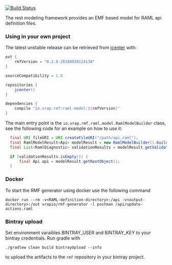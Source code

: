 [![Build Status](https://travis-ci.org/vrapio/rest-modeling-framework.svg?branch=master)](https://travis-ci.org/vrapio/rest-modeling-framework)

The rest modeling framework provides an EMF based model for RAML api definition files.

### Using in your own project

The latest unstable release can be retrieved from [jcenter](https://bintray.com/vrapio/vrapio/rmf)  with:
```gradle
ext {
    rmfVersion = "0.2.0-20180920124138"
}

sourceCompatibility = 1.8

repositories {
    jcenter()
}

dependencies {
    compile "io.vrap.rmf:raml-model:${rmfVersion}"
}
```

The main entry point is the `io.vrap.rmf.raml.model.RamlModelBuilder` class, see the following code for an example on how to use it:

```java
  final URI fileURI = URI.createFileURI("/path/api.raml");
  final RamlModelResult<Api> modelResult = new RamlModelBuilder().buildApi(fileURI);
  final List<RamlDiagnostic> validationResults = modelResult.getValidationResults();

  if (validationResults.isEmpty()) {
      final Api api = modelResult.getRootObject();
  }  
```

### Docker

To start the RMF generator using docker use the following command

```
docker run --rm -v<RAML-definition-directory>:/api -v<output-directory>:/out vrapio/rmf-generator -l postman /api/update-actions.raml
```

### Bintray upload

Set environment varaibles BINTRAY_USER and BINTRAY_KEY to your bintray credentials.
Run gradle with
```
./gradlew clean build bintrayUpload --info
```
to upload the artifacts to the `rmf` repository in your bintray project.

